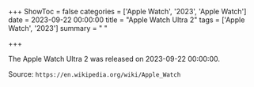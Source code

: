 +++
ShowToc = false
categories = ['Apple Watch', '2023', 'Apple Watch']
date = 2023-09-22 00:00:00
title = "Apple Watch Ultra 2"
tags = ['Apple Watch', '2023']
summary = " "

+++

The Apple Watch Ultra 2 was released on 2023-09-22 00:00:00.

Source: `https://en.wikipedia.org/wiki/Apple_Watch`



